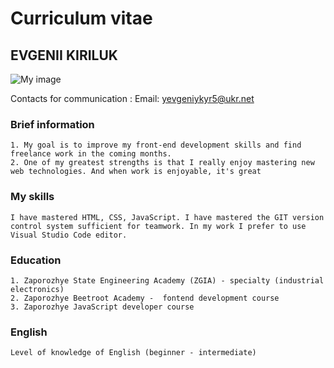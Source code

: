 #      Curriculum vitae  

## EVGENII KIRILUK

![My image](https://avatars.githubusercontent.com/u/63052351?s=400&u=2739c590c633e7568476933c964047a383af8c26&v=4)

Contacts for communication
:    Email\: yevgeniykyr5@ukr.net

### Brief information
```
1. My goal is to improve my front-end development skills and find freelance work in the coming months. 
2. One of my greatest strengths is that I really enjoy mastering new web technologies. And when work is enjoyable, it's great 
```
### My skills 
```
I have mastered HTML, CSS, JavaScript. I have mastered the GIT version control system sufficient for teamwork. In my work I prefer to use Visual Studio Code editor.
```
###  Education
```
1. Zaporozhye State Engineering Academy (ZGIA) - specialty (industrial electronics) 
2. Zaporozhye Beetroot Academy -  fontend development course 
3. Zaporozhye JavaScript developer course
```
### English
```
Level of knowledge of English (beginner - intermediate) 
```
